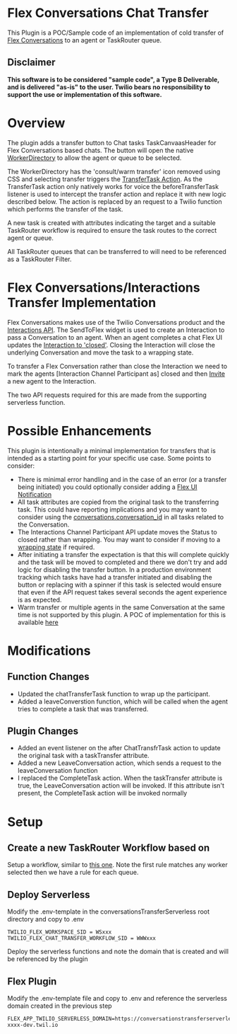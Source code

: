 # Flex Conversations Chat Transfer

This Plugin is a POC/Sample code of an implementation of cold transfer of [Flex Conversations](https://www.twilio.com/docs/flex/conversations) to an agent or TaskRouter queue.

## Disclaimer

**This software is to be considered "sample code", a Type B Deliverable, and is delivered "as-is" to the user. Twilio bears no responsibility to support the use or implementation of this software.**

# Overview

The plugin adds a transfer button to Chat tasks TaskCanvaasHeader for Flex Conversations based chats. The button will open the native [WorkerDirectory](https://assets.flex.twilio.com/docs/releases/flex-ui/2.0.0-beta.1/programmable-components/components/WorkerDirectory) to allow the agent or queue to be selected.

The WorkerDirectory has the 'consult/warm transfer' icon removed using CSS and selecting transfer triggers the [TransferTask Action](https://assets.flex.twilio.com/docs/releases/flex-ui/2.0.0-beta.1/ui-actions/Actions#TransferTask). As the TransferTask action only natively works for voice the beforeTransferTask listener is used to intercept the transfer action and replace it with new logic described below.
The action is replaced by an request to a Twilio function which performs the transfer of the task.

A new task is created with attributes indicating the target and a suitable TaskRouter workflow is required to ensure the task routes to the correct agent or queue.

All TaskRouter queues that can be transferred to will need to be referenced as a TaskRouter Filter.

# Flex Conversations/Interactions Transfer Implementation

Flex Conversations makes use of the Twilio Conversations product and the [Interactions API](https://www.twilio.com/docs/flex/developer/conversations/interactions-api/interactions). The SendToFlex widget is used to create an Interaction to pass a Conversation to an agent. When an agent completes a chat Flex UI updates the [Interaction to 'closed'](https://www.twilio.com/docs/flex/developer/conversations/interactions-api/channels-subresource?code-sample=code-close-an-interaction-channel-and-wrap-agent-participants-1&code-language=curl&code-sdk-version=json). Closing the Interaction will close the underlying Conversation and move the task to a wrapping state.

To transfer a Flex Conversation rather than close the Interaction we need to mark the agents [Interaction Channel Participant as] closed and then [Invite](https://www.twilio.com/docs/flex/developer/conversations/interactions-api/invites-subresource) a new agent to the Interaction.

The two API requests required for this are made from the supporting serverless function.

# Possible Enhancements

This plugin is intentionally a minimal implementation for transfers that is intended as a starting point for your specific use case. Some points to consider:

- There is minimal error handling and in the case of an error (or a transfer being initiated) you could optionally consider adding a [Flex UI Notification](https://www.twilio.com/docs/flex/developer/ui/v1/notifications)
- All task attributes are copied from the original task to the transferring task. This could have reporting implications and you may want to consider using the [conversations.conversation_id](https://www.twilio.com/docs/flex/developer/insights/enhance-integration#link-tasks-to-a-conversation) in all tasks related to the Conversation.
- The Interactions Channel Participant API update moves the Status to closed rather than wrapping. You may want to consider if moving to a [wrapping state](https://www.twilio.com/docs/flex/developer/conversations/interactions-api/interaction-channel-participants?code-sample=code-wrap-up-agent-reservation&code-language=curl&code-sdk-version=json) if required.
- After initiating a transfer the expectation is that this will complete quickly and the task will be moved to completed and there we don't try and add logic for disabling the transfer button. In a production environment tracking which tasks have had a transfer initiated and disabling the button or replacing with a spinner if this task is selected would ensure that even if the API request takes several seconds the agent experience is as expected.
- Warm transfer or multiple agents in the same Conversation at the same time is not supported by this plugin. A POC of implementation for this is available [here](https://github.com/twilio-professional-services/flex-project-template/tree/main/plugin-flex-ts-template-v2/src/feature-library/conversation-transfer)

# Modifications

## Function Changes

- Updated the chatTransferTask function to wrap up the participant.
- Added a leaveConverstion function, which will be called when the agent tries to complete a task that was transferred. 

## Plugin Changes
- Added an event listener on the after ChatTransfrTask action to update the original task with a taskTransfer attribute.
- Added a new LeaveConversation action, which sends a request to the leaveConversation function
- I replaced the CompleteTask action. When the taskTransfer attribute is true, the LeaveConversation action will be invoked. If this attribute isn't present, the CompleteTask action will be invoked normally


# Setup

## Create a new TaskRouter Workflow based on

Setup a workflow, similar to [this one](example-taskrouter-workflow.json). Note the first rule matches any worker selected then we have a rule for each queue.

## Deploy Serverless

Modify the .env-template in the conversationsTransferServerless root directory and copy to .env

```
TWILIO_FLEX_WORKSPACE_SID = WSxxx
TWILIO_FLEX_CHAT_TRANSFER_WORKFLOW_SID = WWWxxx
```

Deploy the serverless functions and note the domain that is created and will be referenced by the plugin

## Flex Plugin

Modify the .env-template file and copy to .env and reference the serverless domain created in the previous step

```
FLEX_APP_TWILIO_SERVERLESS_DOMAIN=https://conversationstransferserverless-xxxx-dev.twil.io
```
